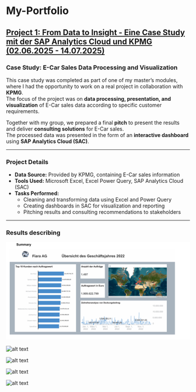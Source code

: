 # My-Portfolio

## [Project 1: From Data to Insight - Eine Case Study mit der SAP Analytics Cloud und KPMG (02.06.2025 - 14.07.2025)](https://github.com/DucTung269/KPMG-Casestudy)

### Case Study: E-Car Sales Data Processing and Visualization

This case study was completed as part of one of my master’s modules, where I had the opportunity to work on a real project in collaboration with **KPMG**.  
The focus of the project was on **data processing, presentation, and visualization** of E-Car sales data according to specific customer requirements.  

Together with my group, we prepared a final **pitch** to present the results and deliver **consulting solutions** for E-Car sales.  
The processed data was presented in the form of an **interactive dashboard** using **SAP Analytics Cloud (SAC)**.  

---

### Project Details

- **Data Source:** Provided by KPMG, containing E-Car sales information  
- **Tools Used:** Microsoft Excel, Excel Power Query, SAP Analytics Cloud (SAC)  
- **Tasks Performed:**  
  - Cleaning and transforming data using Excel and Power Query  
  - Creating dashboards in SAC for visualization and reporting  
  - Pitching results and consulting recommendations to stakeholders

---
 
### Results describing

![alt text](https://github.com/DucTung269/My-Portfolio/blob/5814e5d45b1d2741613d10e63bb8b7e83d0b0d9c/Images/KPMG%20Summery%201.png)

![alt text](https://github.com/DucTung269/My-Portfolio/blob/0cb049937d3da40f89152d67cfb19bc9dda3a5b2/Images/KPMG%20Auftragswert%C3%BCbersicht%202.png)

![alt text](https://github.com/DucTung269/My-Portfolio/blob/abe85effbbd04bb7abf6e7281ee0cc2ca7e5d9fa/Images/KPMG%20Kunden%C3%BCbersicht%203%20.png)

![alt text](https://github.com/DucTung269/My-Portfolio/blob/abe85effbbd04bb7abf6e7281ee0cc2ca7e5d9fa/Images/KPMG%20Produkt%C3%BCbersicht%204.png)

![alt text](https://github.com/DucTung269/My-Portfolio/blob/abe85effbbd04bb7abf6e7281ee0cc2ca7e5d9fa/Images/KPMG%20Markt%C3%BCbersicht%205.png)
